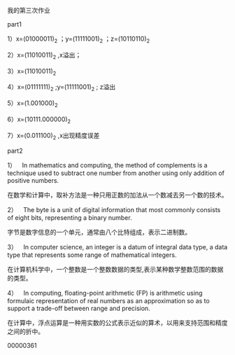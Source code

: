 我的第三次作业

part1

1）x=(01000011)<sub>2</sub> ；y=(11111001)<sub>2</sub> ；z=(10110110)<sub>2

2）x=(11010011)<sub>2</sub> ,x溢出；

3）x=(11010011)<sub>2

4）x=(01111111)<sub>2</sub> ;y=(11111001)<sub>2</sub> ;
z溢出

5）x=(1.001000)<sub>2

6）x=(10111.000000)<sub>2

7）x=(0.011100)<sub>2</sub> ,x出现精度误差

part2

1）&emsp;In mathematics and computing, the method of complements is a technique used to subtract one number from another using only addition of positive numbers. 

在数学和计算中，取补方法是一种只用正数的加法从一个数减去另一个数的技术。

2）&emsp;The byte is a unit of digital information that most commonly consists of eight bits, representing a binary number.

字节是数字信息的一个单元，通常由八个比特组成，表示二进制数。

3）&emsp;In computer science, an integer is a datum of integral data type, a data type that represents some range of mathematical integers.

在计算机科学中，一个整数是一个整数数据的类型,表示某种数学整数范围的数据的类型。

4）&emsp;In computing, floating-point arithmetic (FP) is arithmetic using formulaic representation of real numbers as an approximation so as to support a trade-off between range and precision. 

在计算中，浮点运算是一种用实数的公式表示近似的算术，以用来支持范围和精度之间的折中。

00000361